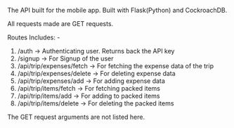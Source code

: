 The API built for the mobile app. Built with Flask(Python) and CockroachDB. <br />

All requests made are GET requests. <br />

Routes Includes: - <br />
1. /auth -> Authenticating user. Returns back the API key <br />
2. /signup -> For Signup of the user <br />
3. /api/trip/expenses/fetch -> For fetching the expense data of the trip <br />
4. /api/trip/expenses/delete -> For deleting expense data <br />
5. /api/trip/expenses/add -> For adding expense data <br />
6. /api/trip/items/fetch -> For fetching packed items <br />
7. /api/trip/items/add -> For adding to packed items <br />
8. /api/trip/items/delete -> For deleting the packed items <br />

The GET request arguments are not listed here.
